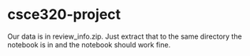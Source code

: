 # csce320-project

Our data is in review_info.zip. Just extract that to the same directory the notebook is in and the notebook should work fine.
